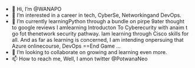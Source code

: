 - 👋 Hi, I’m @WANAPO
- 👀 I’m interested in a career in tech, CyberSe, Networkingand DevOps.
- 🌱 I’m currently learningPython through a bundle on pirpe 9ater thought to google reviews I amlearning Introducton To Cyberecurity with anaim t go fot thenetwork security pathway. Iam learning through Cisco skills for  all. 
  And as far as learning is concerned, I am intending onpersuing that Azure onlinecourse, DevOps ==End Game ...
- 💞️ I’m looking to collaborate on growing and learning even more.
- 📫 How to reach me, Well, I amon twitter @PotwanaNeo

<!---
WANAPO/WANAPO is a ✨ special ✨ repository because its `README.md` (this file) appears on your GitHub profile.
You can click the Preview link to take a look at your changes.
--->
